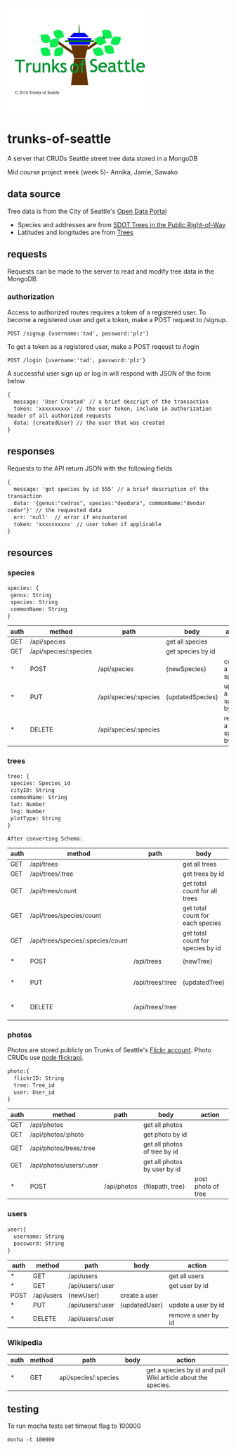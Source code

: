 ![alt tag](./img/trunk-seattle-logo.png)
# trunks-of-seattle
A server that CRUDs Seattle street tree data stored in a MongoDB

Mid course project week (week 5)- Annika, Jamie, Sawako

## data source
Tree data is from the City of Seattle's [Open Data Portal](https://data.seattle.gov)

* Species and addresses are from [SDOT Trees in the Public Right-of-Way](https://data.seattle.gov/Transportation/SDOT-Trees-in-the-Public-Right-of-Way/tiq5-syif)
* Latitudes and longitudes are from [Trees](https://data.seattle.gov/dataset/Trees/xg4t-j322)

## requests
Requests can be made to the server to read and modify tree data in the MongoDB.


### authorization
Access to authorized routes requires a token of a registered user. To become a registered user and get a token, make a POST request to /signup.
```
POST /signup {username:'tad', password:'plz'}
```
To get a token as a registered user, make a POST reqeust to /login
```
POST /login {username:'tad', password:'plz'}
```

A successful user sign up or log in will respond with JSON of the form below
```
{
  message: 'User Created' // a brief descript of the transaction
  token: 'xxxxxxxxxx' // the user token, include in authorization header of all authorized requests
  data: {createdUser} // the user that was created
}
```



## responses
Requests to the API return JSON with the following fields
```
{
  message: 'got species by id 555' // a brief description of the transaction
  data: '{genus:"cedrus", species:"deodara", commonName:"deodar cedar"}' // the requested data
  err: 'null'  // error if encountered
  token: 'xxxxxxxxxx' // user token if applicable
}
```


## resources

### species
```
species: {
 genus: String
 species: String
 commonName: String
}
```
auth | method | path | body | action
--- | --- | --- | --- | ---
 | GET | /api/species | | get all species
 | GET | /api/species/:species | | get species by id
* | POST | /api/species  | {newSpecies}  | create a species
* | PUT | /api/species/:species | {updatedSpecies} | update a species by id
* | DELETE | /api/species/:species | | remove a species by id

### trees
```
tree: {
 species: Species_id
 cityID: String
 commonName: String
 lat: Number
 lng: Number
 plotType: String
}
```
```
After converting Schema:

```
auth | method | path | body | action
--- | --- | --- | --- | ---
 | GET | /api/trees | | get all trees
 | GET | /api/trees/:tree | | get trees by id
 | GET | /api/trees/count | | get total count for all trees
 | GET | /api/trees/species/count | | get total count for each species
 | GET | /api/trees/species/:species/count | | get total count for species by id
* | POST | /api/trees  | {newTree}  | create a tree
* | PUT | /api/trees/:tree | {updatedTree} | update a tree by id
* | DELETE | /api/trees/:tree | | remove a tree by id


### photos
Photos are stored publicly on Trunks of Seattle's [Flickr account](https://www.flickr.com/photos/141429933@N06/). Photo CRUDs use [node flickrapi](https://www.npmjs.com/package/flickrapi).
```
photo:{
  flickrID: String
  tree: Tree_id
  user: User_id
}
```

auth | method | path | body | action
--- | --- | --- | --- | ---
 | GET | /api/photos | | get all photos
 | GET | /api/photos/:photo | | get photo by id
 | GET | /api/photos/trees/:tree | | get all photos of tree by id
 | GET | /api/photos/users/:user | | get all photos by user by id
 * | POST | /api/photos | {filepath, tree} | post photo of tree

### users
```
user:{
  username: String
  password: String
}
```

auth | method | path | body | action
--- | --- | --- | --- | ---
* | GET | /api/users | | get all users
* | GET | /api/users/:user | | get user by id
  | POST | /api/users  | {newUser}  | create a user
* | PUT | /api/users/:user | {updatedUser} | update a user by id
* | DELETE | /api/users/:user | | remove a user by id

### Wikipedia

auth | method | path | body | action
--- | --- | --- | --- | ---
* | GET | api/species/:species | | get a species by id and pull Wiki article about the species.

## testing
To run mocha tests set timeout flag to 100000
```
mocha -t 100000
```
